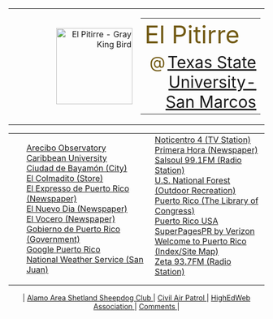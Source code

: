 <HTML>
	<BODY BACKGROUND=http://uweb.txstate.edu/~aj01/swtpaper.gif>
	<HEAD>
		<TITLE>User Angel M. Juan from WWW.TXSTATE.EDU</TITLE>
	</HEAD> 
	<BODY>
                <TABLE WIDTH="100%" ALIGN="CENTER" BORDER=0>
                        <TR VALIGN="CENTER">   
                        <TD ALIGN=RIGHT WIDTH="50%"> 
				<IMG src="http://uweb.txstate.edu/~aj01/pitirre1.gif" ALT="El Pitirre - Gray King Bird" WIDTH="150" HEIGHT="150">
                        </TD>   
                        <TD ALIGN=CENTER WIDTH="50%">
	                <TABLE WIDTH="100%" ALIGN="CENTER" BORDER=0>
        	          <TR VALIGN="CENTER">   
                        <TD ALIGN="LEFT"> 
				<FONT SIZE=+5 COLOR="#715913">El Pitirre </FONT>
                        </TD>   
                        </TR>   
        	          <TR VALIGN="CENTER">   
                        <TD ALIGN="RIGHT"> 
				<FONT SIZE=+3 COLOR="#715913">@</FONT>
				<FONT SIZE=+3>
				<A href="http://www.txstate.edu/">Texas State University-San Marcos</A></FONT>
		 	</TD>   
                        </TR>   
	                </TABLE> 
                        </TD>   
                        </TR>   
                </TABLE> 
                <TABLE WIDTH="100%" BORDER=0>
                        <TR VALIGN="TOP">   
                        <TD ALIGN=LEFT WIDTH="50%"> 
			   <UL>
                        <A href="http://www.naic.edu/"> Arecibo Observatory</A><BR>
                        <A href="http://www.caribbean.edu/"> Caribbean University</A><BR>
                        <A href="http://www.municipiodebayamon.com/"> Ciudad de Bayam&oacute;n (City)</A><BR>
                        <A href="http://www.elcolmadito.com/"> El Colmadito (Store)</A><BR>
                        <A href="http://www.elexpresso.com/"> El Expresso de Puerto Rico (Newspaper) </A><BR>
                        <A href="http://www.elnuevodia.com/"> El Nuevo Dia (Newspaper) </A><BR>
                        <A href="http://www.vocero.com/"> El Vocero (Newspaper) </A><BR>
                        <A href="http://www.pr.gov"> Gobierno de Puerto Rico (Government) </A><BR>
                        <A href="http://www.google.com.pr/"> Google Puerto Rico </A><BR>
			   <A href="http://www.srh.noaa.gov/sju/"> National Weather Service (San Juan) </A><BR>
                           </UL>
      	            	   </TD>   
                        <TD ALIGN=LEFT WIDTH="40%"> 
                        <A href="http://www.televicentropr.com/"> Noticentro 4 (TV Station) </A><BR>
			<A href="http://www.primerahora.com/"> Primera Hora (Newspaper) </A><BR>
                        <A href="http://www.mainstreamnetwork.com/listen/player.asp?station=wprm-fm">Salsoul 99.1FM</A><A href="http://www.salsoul.com"> (Radio Station) </A><BR>
                        <A href="http://www.gorp.com/gorp/resource/us_national_forest/pr_carib.htm">
				 U.S. National Forest (Outdoor Recreation) </A><BR>
                        <A href="http://memory.loc.gov/ammem/prhtml/prhome.html"> Puerto Rico (The Library of Congress) </A><BR>
                        <A href="http://www.puertoricousa.com"> Puerto Rico USA</A><BR>
                        <A href="http://superpagespr.com/"> SuperPagesPR by Verizon </A><BR>
                        <A href="http://welcome.topuertorico.org"> Welcome to Puerto Rico </A>
                        <A href="http://welcome.topuertorico.org/sitemap.shtml"> (Index/Site Map) </A><BR>
                        <A href="http://www.lamusica.com/sbsplayer-zeta.php?ad=0">Zeta 93.7FM</A><A href="http://www.zeta93.fm"> (Radio Station) </A><BR>
                        </TD>   
                        </TR>   
                </TABLE> 
		<P>	<CENTER>| 
			<A href="http://alamoareasheltie.org/"> Alamo Area Shetland Sheepdog Club </A> | 
			<A href="http://www.tx424.com"> Civil Air Patrol </A> | 
			<A href="http://www.highedweb.org"> HighEdWeb Association </A> |
			<A href="mailto:aj01@txstate.edu"> Comments </A> |</CENTER>
		</P>
	</BODY>
</HTML>
